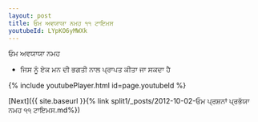 ```yaml
---
layout: post
title: ਓਮ ਅਵਯਾਯਾ ਨਮਹ ੧੧ ਟਾਇਮਸ
youtubeId: LYpKO6yMWXk
---
```

 
 
 ਓਮ ਅਵਯਾਯਾ ਨਮਹ  
 
 -  ਜਿਸ ਨੂੰ ਏਕ ਮਨ ਦੀ ਭਗਤੀ ਨਾਲ ਪ੍ਰਾਪਤ ਕੀਤਾ ਜਾ ਸਕਦਾ ਹੈ 
 
  
 
  
 
 
 
 
 
 


{% include youtubePlayer.html id=page.youtubeId %}
 
[Next]({{ site.baseurl }}{% link  split1/_posts/2012-10-02-ਓਮ ਪ੍ਰਸ਼ਨਾਂ ਪ੍ਰਭੱਯਾ ਨਮਹ ੧੧ ਟਾਇਮਸ.md%})
 
